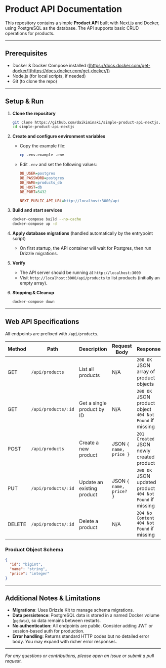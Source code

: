 # Product API Documentation

This repository contains a simple **Product API** built with Next.js and Docker, using PostgreSQL as the database. The API supports basic CRUD operations for products.

---

## Prerequisites

* Docker & Docker Compose installed ([https://docs.docker.com/get-docker/](https://docs.docker.com/get-docker/))
* Node.js (for local scripts, if needed)
* Git (to clone the repo)

---

## Setup & Run

1. **Clone the repository**

   ```bash
   git clone https://github.com/daikiminaki/simple-product-api-nextjs.git
   cd simple-product-api-nextjs
   ```

2. **Create and configure environment variables**

   * Copy the example file:

     ```bash
     cp .env.example .env
     ```
   * Edit `.env` and set the following values:

     ```ini
     DB_USER=postgres
     DB_PASSWORD=postgres
     DB_NAME=products_db
     DB_HOST=db
     DB_PORT=5432

     NEXT_PUBLIC_API_URL=http://localhost:3000/api
     ```

3. **Build and start services**

   ```bash
   docker-compose build --no-cache
   docker-compose up -d
   ```

4. **Apply database migrations** (handled automatically by the entrypoint script)

   * On first startup, the API container will wait for Postgres, then run Drizzle migrations.

5. **Verify**

   * The API server should be running at `http://localhost:3000`
   * Visit `http://localhost:3000/api/products` to list products (initially an empty array).

6. **Stopping & Cleanup**

   ```bash
   docker-compose down
   ```

---

## Web API Specifications

All endpoints are prefixed with `/api/products`.

| Method | Path                | Description                | Request Body                           | Response                                                         |
| ------ | ------------------- | -------------------------- | -------------------------------------- | ---------------------------------------------------------------- |
| GET    | `/api/products`     | List all products          | N/A                                    | `200 OK`<br/>JSON array of product objects                       |
| GET    | `/api/products/:id` | Get a single product by ID | N/A                                    | `200 OK`<br/>JSON product object<br/>`404 Not Found` if missing  |
| POST   | `/api/products`     | Create a new product       | JSON `{ name, price }`    | `201 Created`<br/>JSON newly created product                     |
| PUT    | `/api/products/:id` | Update an existing product | JSON `{ name, price? }` | `200 OK`<br/>JSON updated product<br/>`404 Not Found` if missing |
| DELETE | `/api/products/:id` | Delete a product           | N/A                                    | `204 No Content`<br/>`404 Not Found` if missing                  |

### Product Object Schema

```json
{
  "id": "bigint",
  "name": "string",
  "price": "integer"
}
```

---

## Additional Notes & Limitations

* **Migrations**: Uses Drizzle Kit to manage schema migrations.
* **Data persistence**: PostgreSQL data is stored in a named Docker volume (`pgdata`), so data remains between restarts.
* **No authentication**: All endpoints are public. Consider adding JWT or session-based auth for production.
* **Error handling**: Returns standard HTTP codes but no detailed error body. You may expand with richer error responses.

---

*For any questions or contributions, please open an issue or submit a pull request.*
